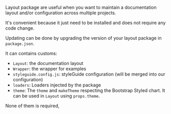 Layout package are useful when you want to maintain a documentation layout and/or configuration across multiple projects.

It's convenient because it just need to be installed and does not require any code change.

Updating can be done by upgrading the version of your layout package in `package.json`.

It can contains customs:

- `Layout`: the documentation layout
- `Wrapper`: the wrapper for examples
- `styleguide.config.js`: styleGuide configuration (will be merged into our configuration)
- `loaders`: Loaders injected by the package
- `theme`: The `theme` and `makeTheme` respecting the Bootstrap Styled chart. It can be used in `Layout` using `props.theme`.

None of them is required,  

